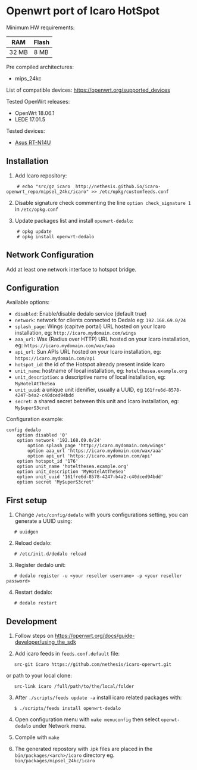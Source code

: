 # Openwrt port of Icaro HotSpot

Minimum HW requirements:

| RAM   | Flash |
|-------|-------|
| 32 MB |  8 MB |

Pre compiled architectures:

  * mips_24kc

List of compatible devices: https://openwrt.org/supported_devices

Tested OpenWrt releases:

 * OpenWrt 18.06.1
 * LEDE 17.01.5

Tested devices:

* [Asus RT-N14U](https://openwrt.org/toh/asus/rt-n14u)

## Installation

1. Add Icaro repository:
```shell
	# echo "src/gz icaro  http://nethesis.github.io/icaro-openwrt_repo/mipsel_24kc/icaro" >> /etc/opkg/customfeeds.conf
```
2. Disable signature check commenting the line ``option check_signature 1`` in ``/etc/opkg.conf``

3. Update packages list and install `openwrt-dedalo`:
```shell
	# opkg update
	# opkg install openwrt-dedalo
```

## Network Configuration

Add  at least one network interface to hotspot bridge.

## Configuration

Available options:

- `disabled`: Enable/disable dedalo service (default true)
- `network`: network for clients connected to Dedalo eg: `192.168.69.0/24`
- `splash_page`: Wings (capitve portal) URL hosted on your Icaro installation, eg: ``http://icaro.mydomain.com/wings``
- `aaa_url`:  Wax (Radius over HTTP) URL hosted on your Icaro installation, eg: ``https://icaro.mydomain.com/wax/aaa``
- `api_url`: Sun APIs URL hosted on your Icaro installation, eg: ``https://icaro.mydomain.com/api``
- `hotspot_id`:  the id of the Hotspot already present inside Icaro
- `unit_name`: hostname of local installation, eg: ``hotelthesea.example.org``
- `unit_description`: a descriptive name of local installation, eg: ``MyHotelAtTheSea``
- `unit_uuid`:  a unique unit idenifier, usually a UUID, eg ``161fre6d-8578-4247-b4a2-c40dced94bdd``
- `secret`: a shared secret between this unit and Icaro installation, eg: ``My$uperS3cret``


Configuration example:

```
config dedalo
	option disabled '0'
	option network '192.168.69.0/24'
        option splash_page 'http://icaro.mydomain.com/wings'
        option aaa_url 'https://icaro.mydomain.com/wax/aaa'
        option api_url 'https://icaro.mydomain.com/api'
	option hotspot_id '176'
	option unit_name 'hotelthesea.example.org'
	option unit_description 'MyHotelAtTheSea'
	option unit_uuid '161fre6d-8578-4247-b4a2-c40dced94bdd'
	option secret 'My$uperS3cret'
```

## First setup

1. Change `/etc/config/dedalo` with yours configurations setting, you can generate a UUID using:
 ```shell
	# uuidgen
 ```
2. Reload dedalo:
 ```shell
	# /etc/init.d/dedalo reload
 ```
3. Register dedalo unit:
 ```shell
	# dedalo register -u <your reseller username> -p <your reseller password>
 ```
4. Restart dedalo:
 ```shell
	# dedalo restart
 ```

## Development

1. Follow steps on https://openwrt.org/docs/guide-developer/using_the_sdk

2. Add icaro feeds in `feeds.conf.default` file:
 ```
	src-git icaro https://github.com/nethesis/icaro-openwrt.git
 ```
or path to your local clone:
 ```
	src-link icaro /full/path/to/the/local/folder
 ```
3. After `./scripts/feeds update -a` install icaro related packages with:
 ```shell
	$ ./scripts/feeds install openwrt-dedalo
 ```
4. Open configuration menu with `make menuconfig` then select `openwt-dedalo` under Network menu.

5. Compile with `make`

6. The generated repostory with .ipk files are placed in the `bin/packages/<arch>/icaro` directory eg. `bin/packages/mipsel_24kc/icaro`
